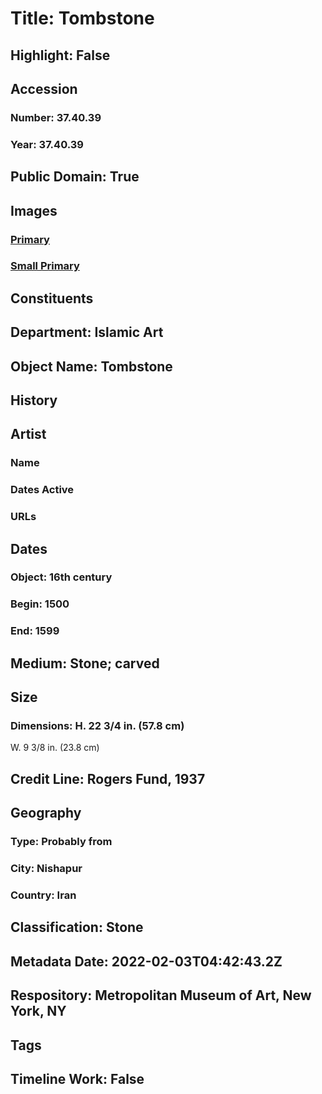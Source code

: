 # Title: Tombstone
## Highlight: False
## Accession
### Number: 37.40.39
### Year: 37.40.39
## Public Domain: True
## Images
### [Primary](https://images.metmuseum.org/CRDImages/is/original/sf37-40-39a.jpg)
### [Small Primary](https://images.metmuseum.org/CRDImages/is/web-large/sf37-40-39a.jpg)
## Constituents
## Department: Islamic Art
## Object Name: Tombstone
## History
## Artist
### Name
### Dates Active
### URLs
## Dates
### Object: 16th century
### Begin: 1500
### End: 1599
## Medium: Stone; carved
## Size
### Dimensions: H. 22 3/4 in. (57.8 cm)
W. 9 3/8 in. (23.8 cm)
## Credit Line: Rogers Fund, 1937
## Geography
### Type: Probably from
### City: Nishapur
### Country: Iran
## Classification: Stone
## Metadata Date: 2022-02-03T04:42:43.2Z
## Respository: Metropolitan Museum of Art, New York, NY
## Tags
## Timeline Work: False
